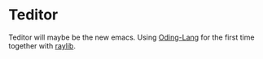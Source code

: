 # Teditor

Teditor will maybe be the new emacs.  Using [Oding-Lang](https://odin-lang.org/) for the first time together with [raylib](https://www.raylib.com/).
